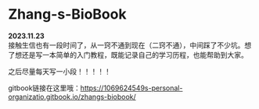 # Zhang-s-BioBook

**2023.11.23**
<br />
接触生信也有一段时间了，从一窍不通到现在（二窍不通），中间踩了不少坑。想了想还是写一本简单的入门教程，既能记录自己的学习历程，也能帮助到大家。


之后尽量每天写一小段！！！！！

gitbook链接在这里哦：https://1069624549s-personal-organizatio.gitbook.io/zhangs-biobook/